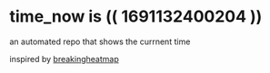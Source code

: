 # time_now is (( 1691132400204 ))

an automated repo that shows the currnent time

inspired by [breakingheatmap](https://github.com/breakingheatmap/breakingheatmap)